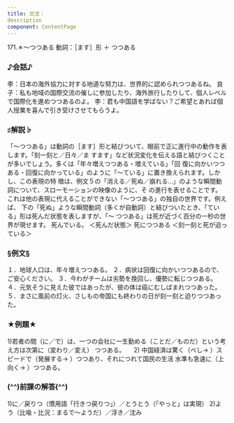 ```yaml
---
title: 文法：
description
component: ContentPage
---
```



171.＊～つつある
動詞：［ます］形 ＋ つつある
### ♪会話♪
李：日本の海外協力に対する地道な努力は、世界的に認められつつあるね。
良子：私も地域の国際交流の催しに参加したり、海外旅行したりして、個人レベルで国際化を進めつつあるのよ。
李：君も中国語を学ばない？ご希望とあれば個人授業を喜んで引き受けさせてもらうよ。
### ♯解説♭
「～つつある」は動詞の［ます］形と結びついて、眼前で正に進行中の動作を表します。「刻一刻と／日々／ま
すます」など状況変化を伝える語と結びつくことが多いでしょう。多くは「年々増えつつある・増えている」「回 復に向かいつつある・回復に向かっている」のように「～ている」に置き換えられます。しかし、この表現の特 徴は、例文５の「消える／死ぬ／崩れる…」のような瞬間動詞について、スローモーションの映像のように、そ の進行を表せることです。これは他の表現に代えることができない「～つつある」の独自の世界です。例えば、 下の「死ぬ」ような瞬間動詞（多くが自動詞）と結びついたとき、「ている」形は死んだ状態を表しますが、「～ つつある」は死が近づく百分の一秒の世界が現せます。
死んでいる。 ＜死んだ状態＞ 死につつある ＜刻一刻と死が迫っている＞
### §例文§
１．地球人口は、年々増えつつある。
２．病状は回復に向かいつつあるので、ご安心ください。
３．今わがチームは劣勢を挽回し、優勢に転じつつある。
４．元気そうに見えた彼ではあったが、彼の体は癌にむしばまれつつあった。
５．まさに風前の灯火、さしもの帝国にも終わりの日が刻一刻と迫りつつあった。
### ★例題★
1)若者の間（に／で）は、一つの会社に一生勤める（ことだ／ものだ）という考え方は次第に（変わり／変え）
つつある。    
2) 中国経済は驚く（べし→ ）スピードで（発展する→ ）つつあり、それにつれて国民の生活
水準も急速に（上向く→ ）つつある。  
### (^^)前課の解答(^^)
1)に／戻りつ（慣用語「行きつ戻りつ」）／とうとう（「やっと」は実現）
2)よう（比喩・比況：まるで～ようだ）／浮き／沈み

